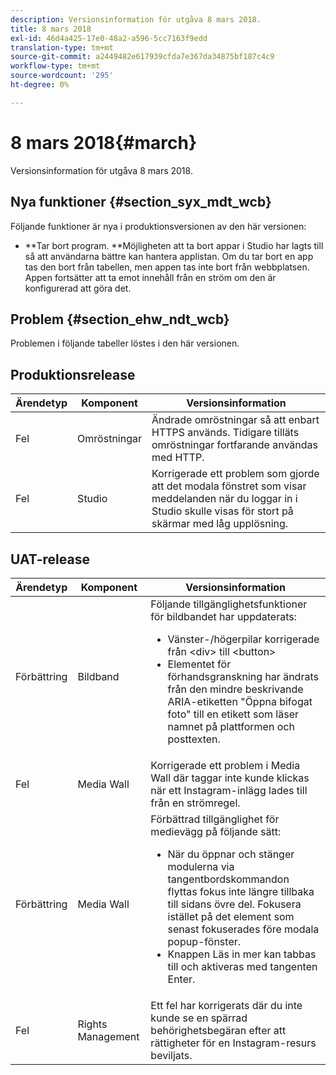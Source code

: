 ```yaml
---
description: Versionsinformation för utgåva 8 mars 2018.
title: 8 mars 2018
exl-id: 46d4a425-17e0-48a2-a596-5cc7163f9edd
translation-type: tm+mt
source-git-commit: a2449482e617939cfda7e367da34875bf187c4c9
workflow-type: tm+mt
source-wordcount: '295'
ht-degree: 0%

---
```


# 8 mars 2018{#march}

Versionsinformation för utgåva 8 mars 2018.

## Nya funktioner {#section_syx_mdt_wcb}

Följande funktioner är nya i produktionsversionen av den här versionen:

* **Tar bort program. **Möjligheten att ta bort appar i Studio har lagts till så att användarna bättre kan hantera applistan. Om du tar bort en app tas den bort från tabellen, men appen tas inte bort från webbplatsen. Appen fortsätter att ta emot innehåll från en ström om den är konfigurerad att göra det.

## Problem {#section_ehw_ndt_wcb}

Problemen i följande tabeller löstes i den här versionen.

## Produktionsrelease

| **Ärendetyp** | **Komponent** | **Versionsinformation** |
|---|---|---|
| Fel | Omröstningar | Ändrade omröstningar så att enbart HTTPS används. Tidigare tilläts omröstningar fortfarande användas med HTTP. |
| Fel | Studio | Korrigerade ett problem som gjorde att det modala fönstret som visar meddelanden när du loggar in i Studio skulle visas för stort på skärmar med låg upplösning. |

## UAT-release

| Ärendetyp | Komponent | Versionsinformation |
|--- |--- |--- |
| Förbättring | Bildband | Följande tillgänglighetsfunktioner för bildbandet har uppdaterats: <br><ul><li>Vänster-/högerpilar korrigerade från &lt;div> till &lt;button> </li><li>Elementet för förhandsgranskning har ändrats från den mindre beskrivande ARIA-etiketten &quot;Öppna bifogat foto&quot; till en etikett som läser namnet på plattformen och posttexten.</li></ul> |
| Fel | Media Wall | Korrigerade ett problem i Media Wall där taggar inte kunde klickas när ett Instagram-inlägg lades till från en strömregel. |
| Förbättring | Media Wall | Förbättrad tillgänglighet för medievägg på följande sätt: <br><ul><li>När du öppnar och stänger modulerna via tangentbordskommandon flyttas fokus inte längre tillbaka till sidans övre del. Fokusera istället på det element som senast fokuserades före modala popup-fönster.</li><li>Knappen Läs in mer kan tabbas till och aktiveras med tangenten Enter.</li></ul> |
| Fel | Rights Management | Ett fel har korrigerats där du inte kunde se en spärrad behörighetsbegäran efter att rättigheter för en Instagram-resurs beviljats. |
